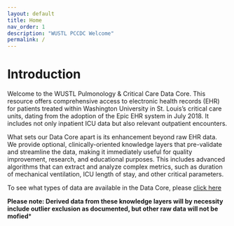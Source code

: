 ```yaml
---
layout: default
title: Home
nav_order: 1
description: "WUSTL PCCDC Welcome"
permalink: /
---
```


# Introduction
Welcome to the WUSTL Pulmonology & Critical Care Data Core. This resource offers comprehensive access to electronic health records (EHR) for patients treated within Washington University in St. Louis’s critical care units, dating from the adoption of the Epic EHR system in July 2018. It includes not only inpatient ICU data but also relevant outpatient encounters.

What sets our Data Core apart is its enhancement beyond raw EHR data. We provide optional, clinically-oriented knowledge layers that pre-validate and streamline the data, making it immediately useful for quality improvement, research, and educational purposes. This includes advanced algorithms that can extract and analyze complex metrics, such as duration of mechanical ventilation, ICU length of stay, and other critical parameters.

To see what types of data are available in the Data Core, please [click here](datatypes.html)

 **Please note: Derived data from these knowledge layers will by necessity include outlier exclusion as documented, but other raw data will not be mofied*** 
